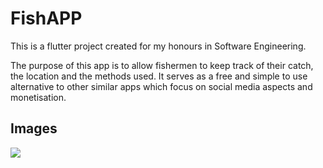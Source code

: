# FishAPP

This is a flutter project created for my honours in Software Engineering.

The purpose of this app is to allow fishermen to keep track of their catch, the location and the methods used. It serves as a free and simple to use alternative to other similar apps which focus on social media aspects and monetisation.

## Images

![](https://i.gyazo.com/518dd68c55a5b415af7790452de60e4e.png)
